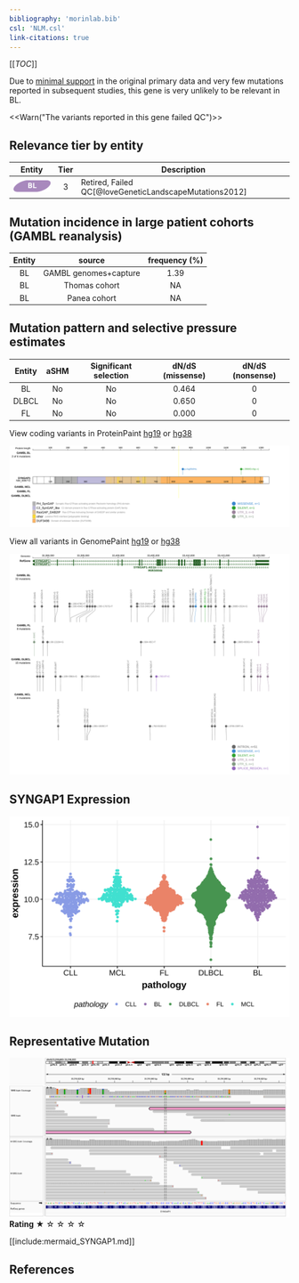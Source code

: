 ```yaml
---
bibliography: 'morinlab.bib'
csl: 'NLM.csl'
link-citations: true
---
```

[[_TOC_]]

Due to [minimal support](SYNGAP1#representative-mutation) in the original primary data and very few mutations reported in subsequent studies, this gene is very unlikely to be relevant in BL. 

<<Warn("The variants reported in this gene failed QC")>>


## Relevance tier by entity

|Entity|Tier|Description                           |
|:------:|:----:|--------------------------------------|
|![BL](images/icons/BL_tier2.png)    |3  |Retired, Failed QC[@loveGeneticLandscapeMutations2012]|

## Mutation incidence in large patient cohorts (GAMBL reanalysis)

|Entity|source               |frequency (%)|
|:------:|:---------------------:|:-------------:|
|BL    |GAMBL genomes+capture|1.39         |
|BL    |Thomas cohort        |  NA         |
|BL    |Panea cohort         |  NA         |

## Mutation pattern and selective pressure estimates

|Entity|aSHM|Significant selection|dN/dS (missense)|dN/dS (nonsense)|
|:------:|:----:|:---------------------:|:----------------:|:----------------:|
|BL    |No  |No                   |0.464           |0               |
|DLBCL |No  |No                   |0.650           |0               |
|FL    |No  |No                   |0.000           |0               |


View coding variants in ProteinPaint [hg19](https://morinlab.github.io/LLMPP/GAMBL/SYNGAP1_protein.html)  or [hg38](https://morinlab.github.io/LLMPP/GAMBL/SYNGAP1_protein_hg38.html)

![](images/proteinpaint/SYNGAP1_NM_006772.svg)

View all variants in GenomePaint [hg19](https://morinlab.github.io/LLMPP/GAMBL/SYNGAP1.html)  or [hg38](https://morinlab.github.io/LLMPP/GAMBL/SYNGAP1_hg38.html)

![](images/proteinpaint/SYNGAP1.svg)

## SYNGAP1 Expression
![](images/gene_expression/SYNGAP1_by_pathology.svg)
<!-- ORIGIN: loveGeneticLandscapeMutations2012 -->
<!-- BL: loveGeneticLandscapeMutations2012 -->

## Representative Mutation

![](primary/Love_SYNGAP1_33518868.png)
**Rating**
&starf; &star; &star; &star; &star;


[[include:mermaid_SYNGAP1.md]]

## References

